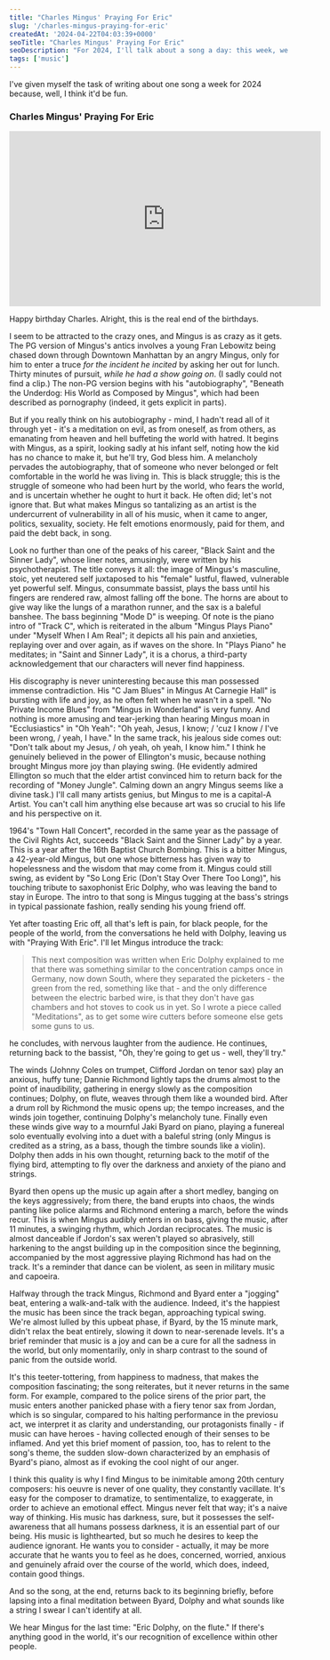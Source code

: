 ```yaml
---
title: "Charles Mingus' Praying For Eric"
slug: '/charles-mingus-praying-for-eric'
createdAt: '2024-04-22T04:03:39+0000'
seoTitle: "Charles Mingus' Praying For Eric"
seoDescription: "For 2024, I'll talk about a song a day: this week, we'll talk about Charles Mingus' Praying For Eric."
tags: ['music']
---
```


I've given myself the task of writing about one song a week for 2024 because, well, I think it'd be fun.

### Charles Mingus' Praying For Eric

<iframe width="560" height="315" src="https://www.youtube.com/embed/XrUa7C1VAhg?si=i046FmKCOS-Yvhxv" title="YouTube video player" frameborder="0" allow="accelerometer; autoplay; clipboard-write; encrypted-media; gyroscope; picture-in-picture; web-share" referrerpolicy="strict-origin-when-cross-origin" allowfullscreen></iframe>

Happy birthday Charles. Alright, this is the real end of the birthdays.

I seem to be attracted to the crazy ones, and Mingus is as crazy as it gets. The PG version of Mingus's antics involves a young Fran Lebowitz being chased down through Downtown Manhattan by an angry Mingus, only for him to enter a truce _for the incident he incited_ by asking her out for lunch. Thirty minutes of pursuit, _while he had a show going on_. (I sadly could not find a clip.) The non-PG version begins with his "autobiography", "Beneath the Underdog: His World as Composed by Mingus", which had been described as pornography (indeed, it gets explicit in parts).

But if you really think on his autobiography - mind, I hadn't read all of it through yet - it's a meditation on evil, as from oneself, as from others, as emanating from heaven and hell buffeting the world with hatred. It begins with Mingus, as a spirit, looking sadly at his infant self, noting how the kid has no chance to make it, but he'll try, God bless him. A melancholy pervades the autobiography, that of someone who never belonged or felt comfortable in the world he was living in. This is black struggle; this is the struggle of someone who had been hurt by the world, who fears the world, and is uncertain whether he ought to hurt it back. He often did; let's not ignore that. But what makes Mingus so tantalizing as an artist is the undercurrent of vulnerability in all of his music, when it came to anger, politics, sexuality, society. He felt emotions enormously, paid for them, and paid the debt back, in song.

Look no further than one of the peaks of his career, "Black Saint and the Sinner Lady", whose liner notes, amusingly, were written by his psychotherapist. The title conveys it all: the image of Mingus's masculine, stoic, yet neutered self juxtaposed to his "female" lustful, flawed, vulnerable yet powerful self. Mingus, consummate bassist, plays the bass until his fingers are rendered raw, almost falling off the bone. The horns are about to give way like the lungs of a marathon runner, and the sax is a baleful banshee. The bass beginning "Mode D" is weeping. Of note is the piano intro of "Track C", which is reiterated in the album "Mingus Plays Piano" under "Myself When I Am Real"; it depicts all his pain and anxieties, replaying over and over again, as if waves on the shore. In "Plays Piano" he meditates; in "Saint and Sinner Lady", it is a chorus, a third-party acknowledgement that our characters will never find happiness.

His discography is never uninteresting because this man possessed immense contradiction. His "C Jam Blues" in Mingus At Carnegie Hall" is bursting with life and joy, as he often felt when he wasn't in a spell. "No Private Income Blues" from "Mingus in Wonderland" is very funny. And nothing is more amusing and tear-jerking than hearing Mingus moan in "Ecclusiastics" in "Oh Yeah": "Oh yeah, Jesus, I know; / 'cuz I know / I've been wrong, / yeah, I have." In the same track, his jealous side comes out: "Don't talk about my Jesus, / oh yeah, oh yeah, I know him." I think he genuinely believed in the power of Ellington's music, because nothing brought Mingus more joy than playing swing. (He evidently admired Ellington so much that the elder artist convinced him to return back for the recording of "Money Jungle". Calming down an angry Mingus seems like a divine task.) I'll call many artists genius, but Mingus to me is a capital-A Artist. You can't call him anything else because art was so crucial to his life and his perspective on it.

1964's "Town Hall Concert", recorded in the same year as the passage of the Civil Rights Act, succeeds "Black Saint and the Sinner Lady" by a year. This is a year after the 16th Baptist Church Bombing. This is a bitter Mingus, a 42-year-old Mingus, but one whose bitterness has given way to hopelessness and the wisdom that may come from it. Mingus could still swing, as evident by "So Long Eric (Don't Stay Over There Too Long)", his touching tribute to saxophonist Eric Dolphy, who was leaving the band to stay in Europe. The intro to that song is Mingus tugging at the bass's strings in typical passionate fashion, really sending his young friend off.

Yet after toasting Eric off, all that's left is pain, for black people, for the people of the world, from the conversations he held with Dolphy, leaving us with "Praying With Eric". I'll let Mingus introduce the track:

> This next composition was written when Eric Dolphy explained to me that there was something similar to the concentration camps once in Germany, now down South, where they separated the picketers - the green from the red, something like that - and the only difference between the electric barbed wire, is that they don't have gas chambers and hot stoves to cook us in yet. So I wrote a piece called "Meditations", as to get some wire cutters before someone else gets some guns to us.

he concludes, with nervous laughter from the audience. He continues, returning back to the bassist, "Oh, they're going to get us - well, they'll try."

The winds (Johnny Coles on trumpet, Clifford Jordan on tenor sax) play an anxious, huffy tune; Dannie Richmond lightly taps the drums almost to the point of inaudibility, gathering in energy slowly as the composition continues; Dolphy, on flute, weaves through them like a wounded bird. After a drum roll by Richmond the music opens up; the tempo increases, and the winds join together, continuing Dolphy's melancholy tune. Finally even these winds give way to a mournful Jaki Byard on piano, playing a funereal solo eventually evolving into a duet with a baleful string (only Mingus is credited as a string, as a bass, though the timbre sounds like a violin). Dolphy then adds in his own thought, returning back to the motif of the flying bird, attempting to fly over the darkness and anxiety of the piano and strings.

Byard then opens up the music up again after a short medley, banging on the keys aggressively; from there, the band erupts into chaos, the winds panting like police alarms and Richmond entering a march, before the winds recur. This is when Mingus audibly enters in on bass, giving the music, after 11 minutes, a swinging rhythm, which Jordan reciprocates. The music is almost danceable if Jordon's sax weren't played so abrasively, still harkening to the angst building up in the composition since the beginning, accompanied by the most aggressive playing Richmond has had on the track. It's a reminder that dance can be violent, as seen in military music and capoeira.

Halfway through the track Mingus, Richmond and Byard enter a "jogging" beat, entering a walk-and-talk with the audience. Indeed, it's the happiest the music has been since the track began, approaching typical swing. We're almost lulled by this upbeat phase, if Byard, by the 15 minute mark, didn't relax the beat entirely, slowing it down to near-serenade levels. It's a brief reminder that music is a joy and can be a cure for all the sadness in the world, but only momentarily, only in sharp contrast to the sound of panic from the outside world.

It's this teeter-tottering, from happiness to madness, that makes the composition fascinating; the song reiterates, but it never returns in the same form. For example, compared to the police sirens of the prior part, the music enters another panicked phase with a fiery tenor sax from Jordan, which is so singular, compared to his halting performance in the previosu act, we interpret it as clarity and understanding, our protagonists finally - if music can have heroes - having collected enough of their senses to be inflamed. And yet this brief moment of passion, too, has to relent to the song's theme, the sudden slow-down characterized by an emphasis of Byard's piano, almost as if evoking the cool night of our anger.

I think this quality is why I find Mingus to be inimitable among 20th century composers: his oeuvre is never of one quality, they constantly vacillate. It's easy for the composer to dramatize, to sentimentalize, to exaggerate, in order to achieve an emotional effect. Mingus never felt that way; it's a naive way of thinking. His music has darkness, sure, but it possesses the self-awareness that all humans possess darkness, it is an essential part of our being. His music is lighthearted, but so much he desires to keep the audience ignorant. He wants you to consider - actually, it may be more accurate that he wants you to feel as he does, concerned, worried, anxious and genuinely afraid over the course of the world, which does, indeed, contain good things.

And so the song, at the end, returns back to its beginning briefly, before lapsing into a final meditation between Byard, Dolphy and what sounds like a string I swear I can't identify at all.

We hear Mingus for the last time: "Eric Dolphy, on the flute." If there's anything good in the world, it's our recognition of excellence within other people.
